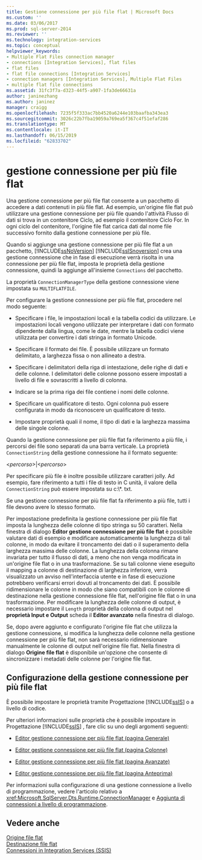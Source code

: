 ```yaml
---
title: Gestione connessione per più file flat | Microsoft Docs
ms.custom: ''
ms.date: 03/06/2017
ms.prod: sql-server-2014
ms.reviewer: ''
ms.technology: integration-services
ms.topic: conceptual
helpviewer_keywords:
- Multiple Flat Files connection manager
- connections [Integration Services], flat files
- flat files
- flat file connections [Integration Services]
- connection managers [Integration Services], Multiple Flat Files
- multiple flat file connections
ms.assetid: 31fc3f7a-d323-44f5-a907-1fa3de66631a
author: janinezhang
ms.author: janinez
manager: craigg
ms.openlocfilehash: 7235f5f333ac7bb4520a6244e103baafba343ea3
ms.sourcegitcommit: 3026c22b7fba19059a769ea5f367c4f51efaf286
ms.translationtype: MT
ms.contentlocale: it-IT
ms.lasthandoff: 06/15/2019
ms.locfileid: "62833702"
---
```

# <a name="multiple-flat-files-connection-manager"></a>gestione connessione per più file flat
  Una gestione connessione per più file flat consente a un pacchetto di accedere a dati contenuti in più file flat. Ad esempio, un'origine file flat può utilizzare una gestione connessione per più file quando l'attività Flusso di dati si trova in un contenitore Ciclo, ad esempio il contenitore Ciclo For. In ogni ciclo del contenitore, l'origine file flat carica dati dal nome file successivo fornito dalla gestione connessione per più file.  
  
 Quando si aggiunge una gestione connessione per più file flat a un pacchetto, [!INCLUDE[ssNoVersion](../../includes/ssnoversion-md.md)] [!INCLUDE[ssISnoversion](../../includes/ssisnoversion-md.md)] crea una gestione connessione che in fase di esecuzione verrà risolta in una connessione per più file flat, imposta le proprietà della gestione connessione, quindi la aggiunge all'insieme `Connections` del pacchetto.  
  
 La proprietà `ConnectionManagerType` della gestione connessione viene impostata su `MULTIFLATFILE`.  
  
 Per configurare la gestione connessione per più file flat, procedere nel modo seguente:  
  
-   Specificare i file, le impostazioni locali e la tabella codici da utilizzare. Le impostazioni locali vengono utilizzate per interpretare i dati con formato dipendente dalla lingua, come le date, mentre la tabella codici viene utilizzata per convertire i dati stringa in formato Unicode.  
  
-   Specificare il formato dei file. È possibile utilizzare un formato delimitato, a larghezza fissa o non allineato a destra.  
  
-   Specificare i delimitatori della riga di intestazione, delle righe di dati e delle colonne. I delimitatori delle colonne possono essere impostati a livello di file e sovrascritti a livello di colonna.  
  
-   Indicare se la prima riga dei file contiene i nomi delle colonne.  
  
-   Specificare un qualificatore di testo. Ogni colonna può essere configurata in modo da riconoscere un qualificatore di testo.  
  
-   Impostare proprietà quali il nome, il tipo di dati e la larghezza massima delle singole colonne.  
  
 Quando la gestione connessione per più file flat fa riferimento a più file, i percorsi dei file sono separati da una barra verticale. La proprietà `ConnectionString` della gestione connessione ha il formato seguente:  
  
 \<*percorso*>|\<*percorso*>  
  
 Per specificare più file è inoltre possibile utilizzare caratteri jolly. Ad esempio, fare riferimento a tutti i file di testo in C unità, il valore della `ConnectionString` può essere impostata su c:\\*. txt.  
  
 Se una gestione connessione per più file flat fa riferimento a più file, tutti i file devono avere lo stesso formato.  
  
 Per impostazione predefinita la gestione connessione per più file flat imposta la lunghezza delle colonne di tipo stringa su 50 caratteri. Nella finestra di dialogo **Editor gestione connessione per più file flat** è possibile valutare dati di esempio e modificare automaticamente la lunghezza di tali colonne, in modo da evitare il troncamento dei dati o il superamento della larghezza massima delle colonne. La lunghezza della colonna rimane invariata per tutto il flusso di dati, a meno che non venga modificata in un'origine file flat o in una trasformazione. Se su tali colonne viene eseguito il mapping a colonne di destinazione di larghezza inferiore, verrà visualizzato un avviso nell'interfaccia utente e in fase di esecuzione potrebbero verificarsi errori dovuti al troncamento dei dati. È possibile ridimensionare le colonne in modo che siano compatibili con le colonne di destinazione nella gestione connessione file flat, nell'origine file flat o in una trasformazione. Per modificare la lunghezza delle colonne di output, è necessario impostare il `Length` proprietà della colonna di output nel **proprietà Input e Output** scheda il **Editor avanzato** nella finestra di dialogo.  
  
 Se, dopo avere aggiunto e configurato l'origine file flat che utilizza la gestione connessione, si modifica la lunghezza delle colonne nella gestione connessione per più file flat, non sarà necessario ridimensionare manualmente le colonne di output nell'origine file flat. Nella finestra di dialogo **Origine file flat** è disponibile un'opzione che consente di sincronizzare i metadati delle colonne per l'origine file flat.  
  
## <a name="configuration-of-the-multiple-flat-files-connection-manager"></a>Configurazione della gestione connessione per più file flat  
 È possibile impostare le proprietà tramite Progettazione [!INCLUDE[ssIS](../../includes/ssis-md.md)] o a livello di codice.  
  
 Per ulteriori informazioni sulle proprietà che è possibile impostare in Progettazione [!INCLUDE[ssIS](../../includes/ssis-md.md)] , fare clic su uno degli argomenti seguenti:  
  
-   [Editor gestione connessione per più file flat &#40;pagina Generale&#41;](../general-page-of-integration-services-designers-options.md)  
  
-   [Editor gestione connessione per più file flat &#40;pagina Colonne&#41;](../multiple-flat-files-connection-manager-editor-columns-page.md)  
  
-   [Editor gestione connessione per più file flat &#40;pagina Avanzate&#41;](../multiple-flat-files-connection-manager-editor-advanced-page.md)  
  
-   [Editor gestione connessione per più file flat &#40;pagina Anteprima&#41;](../multiple-flat-files-connection-manager-editor-preview-page.md)  
  
 Per informazioni sulla configurazione di una gestione connessione a livello di programmazione, vedere l'articolo relativo a <xref:Microsoft.SqlServer.Dts.Runtime.ConnectionManager> e [Aggiunta di connessioni a livello di programmazione](../building-packages-programmatically/adding-connections-programmatically.md).  
  
## <a name="see-also"></a>Vedere anche  
 [Origine file flat](../data-flow/flat-file-source.md)   
 [Destinazione file flat](../data-flow/flat-file-destination.md)   
 [Connessioni in Integration Services &#40;SSIS&#41;](integration-services-ssis-connections.md)  
  
  
